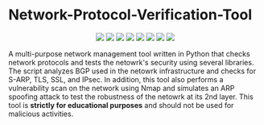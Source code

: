 # Network-Protocol-Verification-Tool

<p align="center">
  <img src="https://img.shields.io/badge/language-python-blue.svg">
  <img src="https://img.shields.io/badge/library-Scapy-green.svg">
  <img src="https://img.shields.io/badge/library-Socket-yellow.svg">
  <img src="https://img.shields.io/badge/library-SSL-orange.svg">
  <img src="https://img.shields.io/badge/library-Time-lightgrey.svg">
  <img src="https://img.shields.io/badge/library-Threading-blueviolet.svg">
  <img src="https://img.shields.io/badge/library-PyBGPStream-brightgreen.svg">
  <img src="https://img.shields.io/badge/library-pytz-lightblue.svg">
</p>

A multi-purpose network management tool written in Python that checks network protocols and tests the netowrk's security using several libraries. The script analyzes BGP used in the netowrk infrastructure and checks for S-ARP, TLS, SSL, and IPsec. In addition, this tool also performs a vulnerability scan on the network using Nmap and simulates an ARP spoofing attack to test the robustness of the netowrk at its 2nd layer. This tool is **strictly for educational purposes** and should not be used for malicious activities.
